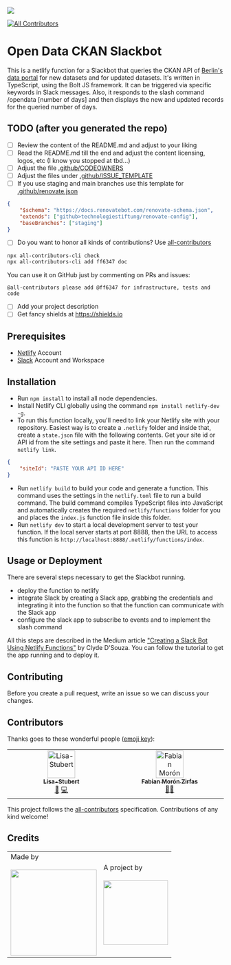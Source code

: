 ![](https://img.shields.io/badge/Built%20with%20%E2%9D%A4%EF%B8%8F-at%20Technologiestiftung%20Berlin-blue)

<!-- ALL-CONTRIBUTORS-BADGE:START - Do not remove or modify this section -->
[![All Contributors](https://img.shields.io/badge/all_contributors-2-orange.svg?style=flat-square)](#contributors-)
<!-- ALL-CONTRIBUTORS-BADGE:END -->

# Open Data CKAN Slackbot

This is a netlify function for a Slackbot that queries the CKAN API of [Berlin's data portal](https://daten.berlin.de) for new datasets and for updated datasets. It's written in TypeScript, using the Bolt JS framework.
It can be triggered via specific keywords in Slack messages. Also, it responds to the slash command /opendata [number of days] and then displays the new and updated records for the queried number of days.

## TODO (after you generated the repo)

- [ ] Review the content of the README.md and adjust to your liking
- [ ] Read the README.md till the end and adjust the content licensing,
      logos, etc (I know you stopped at tbd...)
- [ ] Adjust the file [.github/CODEOWNERS](./.github/CODEOWNERS)
- [ ] Adjust the files under [.github/ISSUE_TEMPLATE](./.github/ISSUE_TEMPLATE)
- [ ] If you use staging and main branches use this template for [.github/renovate.json](./.github/renovate.json)

```json
{
	"$schema": "https://docs.renovatebot.com/renovate-schema.json",
	"extends": ["github>technologiestiftung/renovate-config"],
	"baseBranches": ["staging"]
}
```

- [ ] Do you want to honor all kinds of contributions? Use [all-contributors](https://allcontributors.org/)

```bash
npx all-contributors-cli check
npx all-contributors-cli add ff6347 doc
```

You can use it on GitHub just by commenting on PRs and issues:

```plain
@all-contributors please add @ff6347 for infrastructure, tests and code
```

- [ ] Add your project description
- [ ] Get fancy shields at https://shields.io

## Prerequisites

- [Netlify](https://www.netlify.com) Account
- [Slack](https://slack.com/intl/de-de/) Account and Workspace

## Installation

* Run `npm install` to install all node dependencies.
* Install Netlify CLI globally using the command `npm install netlify-dev -g`.
* To run this function locally, you'll need to link your Netlify site with your repository. Easiest way is to create a `.netlify` folder and inside that, create a `state.json` file with the following contents. Get your site id or API id from the site settings and paste it here. Then run the command `netlify link`.
```json
{
	"siteId": "PASTE YOUR API ID HERE"
}
```
* Run `netlify build` to build your code and generate a function. This command uses the settings in the `netlify.toml` file to run a build command. The build command compiles TypeScript files into JavaScript and automatically creates the required `netlify/functions` folder for you and places the `index.js` function file inside this folder. 
* Run `netlify dev` to start a local development server to test your function. If the local server starts at port 8888, then the URL to access this function is `http://localhost:8888/.netlify/functions/index`.

## Usage or Deployment

There are several steps necessary to get the Slackbot running.

- deploy the function to netlify
- integrate Slack by creating a Slack app, grabbing the credentials and integrating it into the function so that the function can communicate with the Slack app
- configure the slack app to subscribe to events and to implement the slash command

All this steps are described in the Medium article ["Creating a Slack Bot Using Netlify Functions"](https://levelup.gitconnected.com/creating-a-slack-bot-using-netlify-functions-465d2a981686) by Clyde D'Souza. You can follow the tutorial to get the app running and to deploy it.

## Contributing

Before you create a pull request, write an issue so we can discuss your changes.

## Contributors

Thanks goes to these wonderful people ([emoji key](https://allcontributors.org/docs/en/emoji-key)):

<!-- ALL-CONTRIBUTORS-LIST:START - Do not remove or modify this section -->
<!-- prettier-ignore-start -->
<!-- markdownlint-disable -->
<table>
  <tbody>
    <tr>
      <td align="center" valign="top" width="14.28%"><a href="https://github.com/Lisa-Stubert"><img src="https://avatars.githubusercontent.com/u/61182572?v=4?s=64" width="64px;" alt="Lisa-Stubert"/><br /><sub><b>Lisa-Stubert</b></sub></a><br /><a href="https://github.com/technologiestiftung/template-default/commits?author=Lisa-Stubert" title="Documentation">📖</a> <a href="https://github.com/technologiestiftung/template-default/commits?author=Lisa-Stubert" title="Code">💻</a></td>
      <td align="center" valign="top" width="14.28%"><a href="https://fabianmoronzirfas.me/"><img src="https://avatars.githubusercontent.com/u/315106?v=4?s=64" width="64px;" alt="Fabian Morón Zirfas"/><br /><sub><b>Fabian Morón Zirfas</b></sub></a><br /><a href="#mentoring-ff6347" title="Mentoring">🧑‍🏫</a></td>
    </tr>
  </tbody>
</table>

<!-- markdownlint-restore -->
<!-- prettier-ignore-end -->

<!-- ALL-CONTRIBUTORS-LIST:END -->

This project follows the [all-contributors](https://github.com/all-contributors/all-contributors) specification. Contributions of any kind welcome!

## Credits

<table>
  <tr>
    <td>
      Made by <a href="https://citylab-berlin.org/de/start/">
        <br />
        <br />
        <img width="200" src="https://logos.citylab-berlin.org/logo-odis-berlin.svg" />
      </a>
    </td>
    <td>
      A project by <a href="https://www.technologiestiftung-berlin.de/">
        <br />
        <br />
        <img width="150" src="https://citylab-berlin.org/wp-content/uploads/2021/05/tsb.svg" />
      </a>
    </td>
  </tr>
</table>

